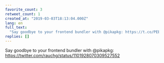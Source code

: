 ```yaml
---
favorite_count: 3
retweet_count: 1
created_at: "2019-03-03T18:13:04.000Z"
lang: en
full_text:
  "Say goodbye to your frontend bundler with @pikapkg: https://t.co/PEEm52x0Jz"
replies: []
---
```


Say goodbye to your frontend bundler with @pikapkg:
<https://twitter.com/rauchg/status/1101928070309527552>
